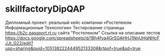 # skillfactoryDipQAP
Дипломный проект: реальный кейс компании «Ростелеком Информационные Технологии»
Тестирование страницы https://b2c.passport.rt.ru сайта "Ростелеком"
Ссылка на описание тестов
https://docs.google.com/spreadsheets/d/18h4fva4GrSGAHHJ1NnUHgNHcFJJt_G22/edit?usp=sharing&ouid=105138222444952133308&rtpof=true&sd=true

